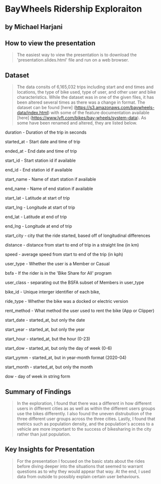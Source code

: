 # BayWheels Ridership Exploraiton
## by Michael Harjani

## How to view the presentation

> The easiest way to view the presentation is to download the 'presentation.slides.html' file and run on a web browser. 


## Dataset

> The data consits of 6,165,032 trips including start and end times and locations, the type of bike used, type of user, and other user and bike characteristics. While the dataset was in one of the given files, it has been altered several times as there was a change in format. The dataset can be found [here] (https://s3.amazonaws.com/baywheels-data/index.html) with some of the feature documentation available [here] (https://www.lyft.com/bikes/bay-wheels/system-data). As some have been renamed and altered, they are listed below.


duration - Duration of the trip in seconds

started_at - Start date and time of trip

ended_at - End date and time of trip


start_id - Start station id if available

end_id - End station id if available

start_name - Name of start station if available

end_name - Name of end station if available


start_lat - Latitude at start of trip

start_lng - Longitude at start of trip

end_lat - Latitude at end of trip

end_lng - Longitude at end of trip


start_city - city that the ride started, based off of longitudinal differences


distance - distance from start to end of trip in a straight line (in km)

speed - average speed from start to end of the trip (in kph)


user_type - Whether the user is a Member or Casual

bsfa - If the rider is in the 'Bike Share for All' program

user_class - separating out the BSFA subset of Members in user_type


bike_id - Unique interger identifier of each bike,

ride_type - Whether the bike was a docked or electric version

rent_method - What method the user used to rent the bike (App or Clipper)


start_date - started_at, but only the date

start_year - started_at, but only the year

start_hour - started_at, but the hour (0-23)

start_dow - started_at, but only the day of week (0-6)

start_yymm - started_at, but in year-month format (2020-04)

start_month - started_at, but only the month

dow - day of week in string form




## Summary of Findings

> In the exploration, I found that there was a different in how different users in different cities as as well as within the different users groups use the bikes differently. I also found the uneven distrubution of the three different user groups across the three cities. Lastly, I found that metrics such as population density, and the population's access to a vehicle are more important to the success of bikesharing in the city rather than just population. 


## Key Insights for Presentation

> For the presentation I focused on the basic stats about the rides before diving deeper into the situations that seemed to warrant questions as to why they would appear that way. At the end, I used data from outside to possibly explain certain user behaviours. 



